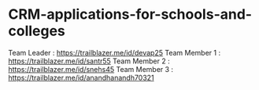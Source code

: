 # CRM-applications-for-schools-and-colleges  
Team Leader      :    https://trailblazer.me/id/devap25
Team Member 1    :    https://trailblazer.me/id/santr55
Team Member 2    :    https://trailblazer.me/id/snehs45
Team Member 3   :   https://trailblazer.me/id/anandhanandh70321
